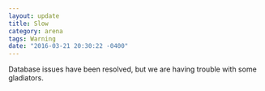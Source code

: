 ```yaml
---
layout: update
title: Slow
category: arena
tags: Warning
date: "2016-03-21 20:30:22 -0400"
---
```


Database issues have been resolved, but we are having trouble with some gladiators.
